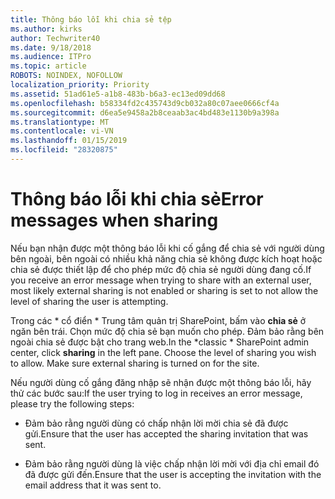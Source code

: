 ```yaml
---
title: Thông báo lỗi khi chia sẻ tệp
ms.author: kirks
author: Techwriter40
ms.date: 9/18/2018
ms.audience: ITPro
ms.topic: article
ROBOTS: NOINDEX, NOFOLLOW
localization_priority: Priority
ms.assetid: 51ad61e5-a1b8-483b-b6a3-ec13ed09dd68
ms.openlocfilehash: b58334fd2c435743d9cb032a80c07aee0666cf4a
ms.sourcegitcommit: d6ea5e9458a2b8ceaab3ac4bd483e1130b9a398a
ms.translationtype: MT
ms.contentlocale: vi-VN
ms.lasthandoff: 01/15/2019
ms.locfileid: "28320875"
---
```

# <a name="error-messages-when-sharing"></a><span data-ttu-id="7a3ad-102">Thông báo lỗi khi chia sẻ</span><span class="sxs-lookup"><span data-stu-id="7a3ad-102">Error messages when sharing</span></span>

<span data-ttu-id="7a3ad-103">Nếu bạn nhận được một thông báo lỗi khi cố gắng để chia sẻ với người dùng bên ngoài, bên ngoài có nhiều khả năng chia sẻ không được kích hoạt hoặc chia sẻ được thiết lập để cho phép mức độ chia sẻ người dùng đang cố.</span><span class="sxs-lookup"><span data-stu-id="7a3ad-103">If you receive an error message when trying to share with an external user, most likely external sharing is not enabled or sharing is set to not allow the level of sharing the user is attempting.</span></span>
  
<span data-ttu-id="7a3ad-p101">Trong các \* cổ điển \* Trung tâm quản trị SharePoint, bấm vào **chia sẻ** ở ngăn bên trái. Chọn mức độ chia sẻ bạn muốn cho phép. Đảm bảo rằng bên ngoài chia sẻ được bật cho trang web.</span><span class="sxs-lookup"><span data-stu-id="7a3ad-p101">In the  \*classic \* SharePoint admin center, click **sharing** in the left pane. Choose the level of sharing you wish to allow. Make sure external sharing is turned on for the site.</span></span> 
  
<span data-ttu-id="7a3ad-107">Nếu người dùng cố gắng đăng nhập sẽ nhận được một thông báo lỗi, hãy thử các bước sau:</span><span class="sxs-lookup"><span data-stu-id="7a3ad-107">If the user trying to log in receives an error message, please try the following steps:</span></span>
  
- <span data-ttu-id="7a3ad-108">Đảm bảo rằng người dùng có chấp nhận lời mời chia sẻ đã được gửi.</span><span class="sxs-lookup"><span data-stu-id="7a3ad-108">Ensure that the user has accepted the sharing invitation that was sent.</span></span>
    
- <span data-ttu-id="7a3ad-109">Đảm bảo rằng người dùng là việc chấp nhận lời mời với địa chỉ email đó đã được gửi đến.</span><span class="sxs-lookup"><span data-stu-id="7a3ad-109">Ensure that the user is accepting the invitation with the email address that it was sent to.</span></span>
    

